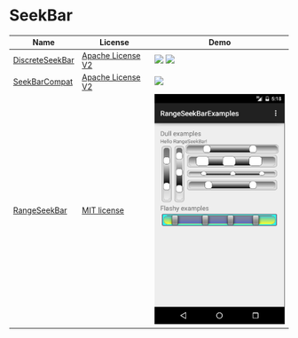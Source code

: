 SeekBar
======================
Name | License | Demo
--- | --- | ---
[DiscreteSeekBar](https://github.com/AnderWeb/discreteSeekBar) | [Apache License V2](https://www.apache.org/licenses/LICENSE-2.0) | ![](/art/discreteseekbar.gif) ![](/art/discreteseekbar2.gif)
[SeekBarCompat](https://github.com/ahmedrizwan/SeekBarCompat) | [Apache License V2](https://www.apache.org/licenses/LICENSE-2.0) | ![](/art/seekbarcompat.gif)
[RangeSeekBar](https://github.com/Larpon/RangeSeekBar) | [MIT license](https://github.com/Larpon/RangeSeekBar/blob/master/LICENSE) | ![](https://github.com/Larpon/RangeSeekBarExamples/blob/master/screenshot.png)
